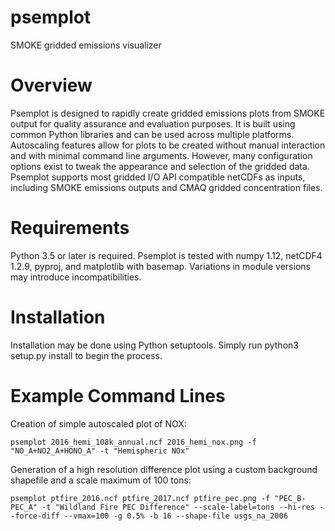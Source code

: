 # psemplot
SMOKE gridded emissions visualizer

# Overview
Psemplot is designed to rapidly create gridded emissions plots from SMOKE output for quality assurance and evaluation purposes. It is built using common Python libraries and can be used across multiple platforms. Autoscaling features allow for plots to be created without manual interaction and with minimal command line arguments. However, many configuration options exist to tweak the appearance and selection of the gridded data. Psemplot supports most gridded I/O API compatible netCDFs as inputs, including SMOKE emissions outputs and CMAQ gridded concentration files.

# Requirements
Python 3.5 or later is required. 
Psemplot is tested with numpy 1.12, netCDF4 1.2.9, pyproj, and matplotlib with basemap. Variations in module versions may introduce incompatibilities.

# Installation
Installation may be done using Python setuptools.
Simply run python3 setup.py install to begin the process.

# Example Command Lines
Creation of simple autoscaled plot of NOX:

`psemplot 2016_hemi_108k_annual.ncf 2016_hemi_nox.png -f "NO_A+NO2_A+HONO_A" -t "Hemispheric NOx"`

Generation of a high resolution difference plot using a custom background shapefile and a scale maximum of 100 tons:

`psemplot ptfire_2016.ncf ptfire_2017.ncf ptfire_pec.png -f "PEC_B-PEC_A" -t "Wildland Fire PEC Difference" --scale-label=tons --hi-res --force-diff --vmax=100 -g 0.5% -b 16 --shape-file usgs_na_2006`

